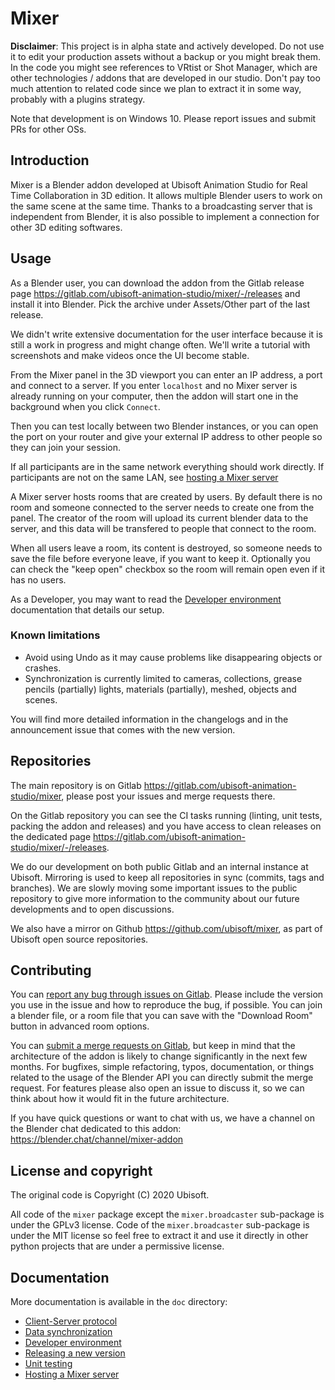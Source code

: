 # Mixer

**Disclaimer**: This project is in alpha state and actively developed. Do not use it to edit your production assets without a backup or you might break them. In the code you might see references to VRtist or Shot Manager, which are other technologies / addons that are developed in our studio. Don't pay too much attention to related code since we plan to extract it in some way, probably with a plugins strategy.

Note that development is on Windows 10. Please report issues and submit PRs for other OSs.

## Introduction

Mixer is a Blender addon developed at Ubisoft Animation Studio for Real Time Collaboration in 3D edition. It allows multiple Blender users to work on the same scene at the same time. Thanks to a broadcasting server that is independent from Blender, it is also possible to implement a connection for other 3D editing softwares.

## Usage

As a Blender user, you can download the addon from the Gitlab release page https://gitlab.com/ubisoft-animation-studio/mixer/-/releases and install it into Blender. Pick the archive under Assets/Other part of the last release.

We didn't write extensive documentation for the user interface because it is still a work in progress and might change often. We'll write a tutorial with screenshots and make videos once the UI become stable.

From the Mixer panel in the 3D viewport you can enter an IP address, a port and connect to a server. If you enter `localhost` and no Mixer server is already running on your computer, then the addon will start one in the background when you click `Connect`.

Then you can test locally between two Blender instances, or you can open the port on your router and give your external IP address to other people so they can join your session.

If all participants are in the same network everything should work directly. If participants are not on the same LAN, see [hosting a Mixer server](doc/hosting.md)

A Mixer server hosts rooms that are created by users. By default there is no room and someone connected to the server needs to create one from the panel. The creator of the room will upload its current blender data to the server, and this data will be transfered to people that connect to the room.

When all users leave a room, its content is destroyed, so someone needs to save the file before everyone leave, if you want to keep it. Optionally you can check the "keep open" checkbox so the room will remain open even if it has no users.

As a Developer, you may want to read the [Developer environment](doc/development.md) documentation that details our setup.

### Known limitations

- Avoid using Undo as it may cause problems like disappearing objects or crashes.
- Synchronization is currently limited to cameras, collections, grease pencils (partially) lights, materials (partially), meshed, objects and scenes.

You will find more detailed information in the changelogs and in the announcement issue that comes with the new version.


## Repositories

The main repository is on Gitlab https://gitlab.com/ubisoft-animation-studio/mixer, please post your issues and merge requests there.

On the Gitlab repository you can see the CI tasks running (linting, unit tests, packing the addon and releases) and you have access to clean releases on the dedicated page https://gitlab.com/ubisoft-animation-studio/mixer/-/releases.

We do our development on both public Gitlab and an internal instance at Ubisoft. Mirroring is used to keep all repositories in sync (commits, tags and branches). We are slowly moving some important issues to the public repository to give more information to the community about our future developments and to open discussions.

We also have a mirror on Github https://github.com/ubisoft/mixer, as part of Ubisoft open source repositories.

## Contributing

You can [report any bug through issues on Gitlab](https://gitlab.com/ubisoft-animation-studio/mixer/-/issues). Please include the version you use in the issue and how to reproduce the bug, if possible. You can join a blender file, or a room file that you can save with the "Download Room" button in advanced room options.

You can [submit a merge requests on Gitlab](https://gitlab.com/ubisoft-animation-studio/mixer/-/merge_requests), but keep in mind that the architecture of the addon is likely to change significantly in the next few months. For bugfixes, simple refactoring, typos, documentation, or things related to the usage of the Blender API you can directly submit the merge request. For features please also open an issue to discuss it, so we can think about how it would fit in the future architecture.

If you have quick questions or want to chat with us, we have a channel on the Blender chat dedicated to this addon: https://blender.chat/channel/mixer-addon

## License and copyright

The original code is Copyright (C) 2020 Ubisoft.

All code of the `mixer` package except the `mixer.broadcaster` sub-package is under the GPLv3 license. Code of the `mixer.broadcaster` sub-package is under the MIT license so feel free to extract it and use it directly in other python projects that are under a permissive license.

## Documentation

More documentation is available in the `doc` directory:

- [Client-Server protocol](doc/protocol.md)
- [Data synchronization](doc/synchronization.md)
- [Developer environment](doc/development.md)
- [Releasing a new version](doc/release.md)
- [Unit testing](doc/unittest.md)
- [Hosting a Mixer server](doc/hosting.md)
